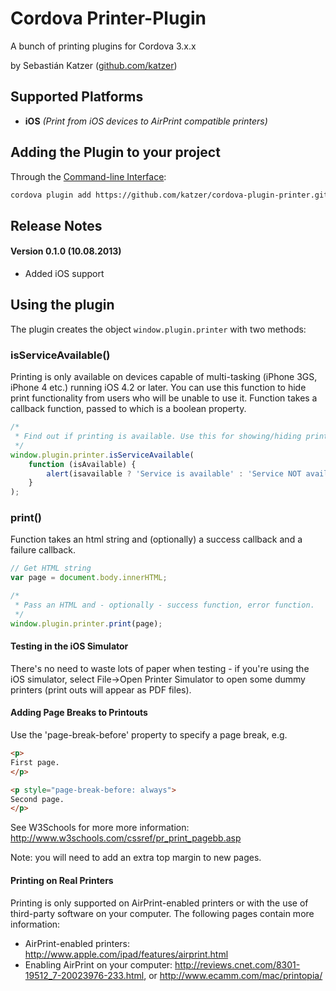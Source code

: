 Cordova Printer-Plugin
======================

A bunch of printing plugins for Cordova 3.x.x

by Sebastián Katzer ([github.com/katzer](https://github.com/katzer))

## Supported Platforms ##
- **iOS** *(Print from iOS devices to AirPrint compatible printers)*

## Adding the Plugin to your project ##
Through the [Command-line Interface](http://cordova.apache.org/docs/en/3.0.0/guide_cli_index.md.html#The%20Command-line%20Interface):

```bash
cordova plugin add https://github.com/katzer/cordova-plugin-printer.git
```

## Release Notes ##
#### Version 0.1.0 (10.08.2013) ####
- Added iOS support

## Using the plugin ##
The plugin creates the object ```window.plugin.printer``` with two methods:

### isServiceAvailable() ###
Printing is only available on devices capable of multi-tasking (iPhone 3GS, iPhone 4 etc.) running iOS 4.2 or later. You can use this function to hide print functionality from users who will be unable to use it. Function takes a callback function, passed to which is a boolean property.

```javascript
/*
 * Find out if printing is available. Use this for showing/hiding print buttons.
 */
window.plugin.printer.isServiceAvailable(
    function (isAvailable) {
        alert(isavailable ? 'Service is available' : 'Service NOT available');
    }
);
```

### print() ###
Function takes an html string and (optionally) a success callback and a failure callback.

```javascript
// Get HTML string
var page = document.body.innerHTML;

/*
 * Pass an HTML and - optionally - success function, error function.
 */
window.plugin.printer.print(page);
```

#### Testing in the iOS Simulator ####
There's no need to waste lots of paper when testing - if you're using the iOS simulator, select File->Open Printer Simulator to open some dummy printers (print outs will appear as PDF files).

#### Adding Page Breaks to Printouts ####
Use the 'page-break-before' property to specify a page break, e.g.

```html
<p>
First page.
</p>

<p style="page-break-before: always">
Second page.
</p>
```

See W3Schools for more more information: http://www.w3schools.com/cssref/pr_print_pagebb.asp

Note: you will need to add an extra top margin to new pages.


#### Printing on Real Printers ####
Printing is only supported on AirPrint-enabled printers or with the use of third-party software on your computer. The following pages contain more information:
 - AirPrint-enabled printers: http://www.apple.com/ipad/features/airprint.html
 - Enabling AirPrint on your computer: http://reviews.cnet.com/8301-19512_7-20023976-233.html, or http://www.ecamm.com/mac/printopia/
